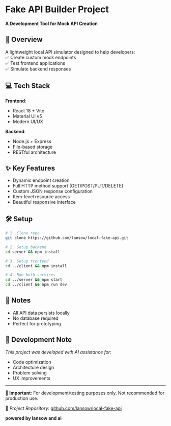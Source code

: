 # Fake API Builder Project  
**A Development Tool for Mock API Creation**  

## 🚀 Overview  
A lightweight local API simulator designed to help developers:  
✅ Create custom mock endpoints  
✅ Test frontend applications  
✅ Simulate backend responses  

## 💻 Tech Stack  
**Frontend**:  
- React 18 + Vite  
- Material UI v5  
- Modern UI/UX  

**Backend**:  
- Node.js + Express  
- File-based storage  
- RESTful architecture  

## ✨ Key Features  
- Dynamic endpoint creation  
- Full HTTP method support (GET/POST/PUT/DELETE)  
- Custom JSON response configuration  
- Item-level resource access  
- Beautiful responsive interface  

## 🛠️ Setup  
```bash
# 1. Clone repo
git clone https://github.com/lansow/local-fake-api.git

# 2. Setup backend
cd server && npm install

# 3. Setup frontend 
cd ../client && npm install

# 4. Run both services
cd ../server && npm start
cd ../client && npm run dev
```

## 📝 Notes  
- All API data persists locally  
- No database required  
- Perfect for prototyping  

## 🤖 Development Note  
*This project was developed with AI assistance for:*  
- Code optimization  
- Architecture design  
- Problem solving  
- UX improvements  

---

**📌 Important**: For development/testing purposes only. Not recommended for production use.  

🔗 *Project Repository*: [github.com/lansow/local-fake-api](https://github.com/lansow/local-fake-api)

**powered by lansow and ai**

